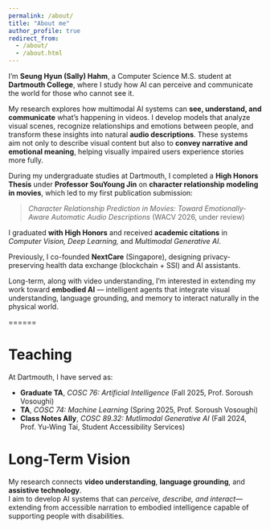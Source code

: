 ```yaml
---
permalink: /about/
title: "About me"
author_profile: true
redirect_from: 
  - /about/
  - /about.html
---
```




I’m **Seung Hyun (Sally) Hahm**, a Computer Science M.S. student at **Dartmouth College**, where I study how AI can perceive and communicate the world for those who cannot see it.  


My research explores how multimodal AI systems can **see, understand, and communicate** what’s happening in videos. I develop models that analyze visual scenes, recognize relationships and emotions between people, and transform these insights into natural **audio descriptions**.
These systems aim not only to describe visual content but also to **convey narrative and emotional meaning**, helping visually impaired users experience stories more fully.

During my undergraduate studies at Dartmouth, I completed a **High Honors Thesis** under **Professor SouYoung Jin** on **character relationship modeling in movies**, which led to my first publication submission:  
> *Character Relationship Prediction in Movies: Toward Emotionally-Aware Automatic Audio Descriptions* (WACV 2026, under review)

I graduated **with High Honors** and received **academic citations** in *Computer Vision, Deep Learning,* and *Multimodal Generative AI*.


Previously, I co-founded **NextCare** (Singapore), designing privacy-preserving health data exchange (blockchain + SSI) and AI assistants.

Long-term, along with video understanding, I’m interested in extending my work toward **embodied AI** — intelligent agents that integrate visual understanding, language grounding, and memory to interact naturally in the physical world.


======

Teaching
======

At Dartmouth, I have served as:
- **Graduate TA**, *COSC 76: Artificial Intelligence* (Fall 2025, Prof. Soroush Vosoughi)  
- **TA**, *COSC 74: Machine Learning* (Spring 2025, Prof. Soroush Vosoughi)  
- **Class Notes Ally**, *COSC 89.32: Mutlimodal Generative AI* (Fall 2024, Prof. Yu-Wing Tai, Student Accessibility Services)




Long-Term Vision
======
My research connects **video understanding**, **language grounding**, and **assistive technology**.  
I aim to develop AI systems that can *perceive, describe, and interact*—extending from accessible narration to embodied intelligence capable of supporting people with disabilities.